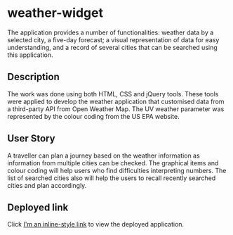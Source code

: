 # weather-widget

The application provides a number of functionalities: weather data by a selected city, a five-day forecast; a visual representation of data for easy understanding, and a record of several cities that can be searched using this application.

## Description

The work was done using both HTML, CSS and jQuery tools. These tools were applied to develop the weather application that customised data from a third-party API from Open Weather Map. The UV weather parameter was represented by the colour coding from the US EPA website.

## User Story

A traveller can plan a journey based on the weather information as information from multiple cities can be checked. The graphical items and colour coding will help users who find difficulties interpreting numbers. The list of searched cities also will help the users to recall recently searched cities and plan accordingly.

## Deployed link

Click [I'm an inline-style link](https://www.google.com) to view the deployed application.
